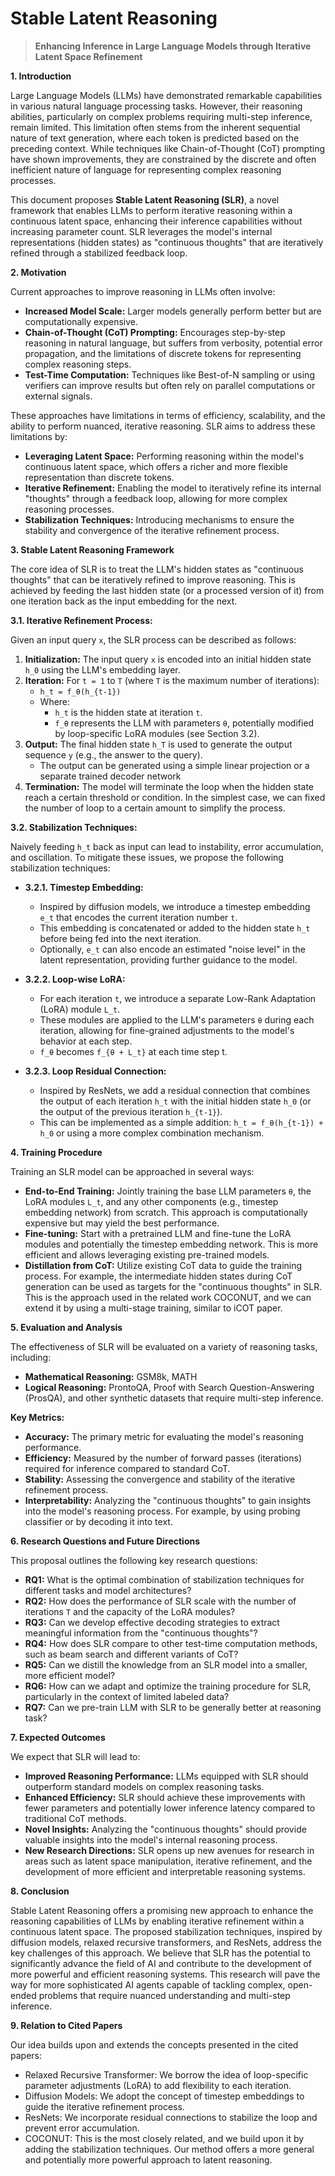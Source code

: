 # Stable Latent Reasoning

> **Enhancing Inference in Large Language Models through Iterative Latent Space Refinement**

**1. Introduction**

Large Language Models (LLMs) have demonstrated remarkable capabilities in various natural language processing tasks. However, their reasoning abilities, particularly on complex problems requiring multi-step inference, remain limited. This limitation often stems from the inherent sequential nature of text generation, where each token is predicted based on the preceding context. While techniques like Chain-of-Thought (CoT) prompting have shown improvements, they are constrained by the discrete and often inefficient nature of language for representing complex reasoning processes.

This document proposes **Stable Latent Reasoning (SLR)**, a novel framework that enables LLMs to perform iterative reasoning within a continuous latent space, enhancing their inference capabilities without increasing parameter count. SLR leverages the model's internal representations (hidden states) as "continuous thoughts" that are iteratively refined through a stabilized feedback loop.

**2. Motivation**

Current approaches to improve reasoning in LLMs often involve:

*   **Increased Model Scale:** Larger models generally perform better but are computationally expensive.
*   **Chain-of-Thought (CoT) Prompting:** Encourages step-by-step reasoning in natural language, but suffers from verbosity, potential error propagation, and the limitations of discrete tokens for representing complex reasoning steps.
*   **Test-Time Computation:** Techniques like Best-of-N sampling or using verifiers can improve results but often rely on parallel computations or external signals.

These approaches have limitations in terms of efficiency, scalability, and the ability to perform nuanced, iterative reasoning. SLR aims to address these limitations by:

*   **Leveraging Latent Space:** Performing reasoning within the model's continuous latent space, which offers a richer and more flexible representation than discrete tokens.
*   **Iterative Refinement:** Enabling the model to iteratively refine its internal "thoughts" through a feedback loop, allowing for more complex reasoning processes.
*   **Stabilization Techniques:** Introducing mechanisms to ensure the stability and convergence of the iterative refinement process.

**3. Stable Latent Reasoning Framework**

The core idea of SLR is to treat the LLM's hidden states as "continuous thoughts" that can be iteratively refined to improve reasoning. This is achieved by feeding the last hidden state (or a processed version of it) from one iteration back as the input embedding for the next.

**3.1. Iterative Refinement Process:**

Given an input query  `x`, the SLR process can be described as follows:

1. **Initialization:** The input query `x` is encoded into an initial hidden state `h_0` using the LLM's embedding layer.
2. **Iteration:** For `t = 1` to `T` (where `T` is the maximum number of iterations):
    *   `h_t = f_θ(h_{t-1})`
    *   Where:
        *   `h_t` is the hidden state at iteration `t`.
        *   `f_θ` represents the LLM with parameters `θ`, potentially modified by loop-specific LoRA modules (see Section 3.2).
3. **Output:** The final hidden state `h_T` is used to generate the output sequence `y` (e.g., the answer to the query).
    * The output can be generated using a simple linear projection or a separate trained decoder network
4. **Termination:** The model will terminate the loop when the hidden state reach a certain threshold or condition. In the simplest case, we can fixed the number of loop to a certain amount to simplify the process.

**3.2. Stabilization Techniques:**

Naively feeding `h_t` back as input can lead to instability, error accumulation, and oscillation. To mitigate these issues, we propose the following stabilization techniques:

*   **3.2.1. Timestep Embedding:**
    *   Inspired by diffusion models, we introduce a timestep embedding `e_t` that encodes the current iteration number `t`.
    *   This embedding is concatenated or added to the hidden state `h_t` before being fed into the next iteration.
    *   Optionally, `e_t` can also encode an estimated "noise level" in the latent representation, providing further guidance to the model.

*   **3.2.2. Loop-wise LoRA:**
    *   For each iteration `t`, we introduce a separate Low-Rank Adaptation (LoRA) module `L_t`.
    *   These modules are applied to the LLM's parameters `θ` during each iteration, allowing for fine-grained adjustments to the model's behavior at each step.
    *   `f_θ` becomes `f_{θ + L_t}` at each time step t.

*   **3.2.3. Loop Residual Connection:**
    *   Inspired by ResNets, we add a residual connection that combines the output of each iteration `h_t` with the initial hidden state `h_0` (or the output of the previous iteration `h_{t-1}`).
    *   This can be implemented as a simple addition: `h_t = f_θ(h_{t-1}) + h_0` or using a more complex combination mechanism.

**4. Training Procedure**

Training an SLR model can be approached in several ways:

*   **End-to-End Training:** Jointly training the base LLM parameters `θ`, the LoRA modules `L_t`, and any other components (e.g., timestep embedding network) from scratch. This approach is computationally expensive but may yield the best performance.
*   **Fine-tuning:** Start with a pretrained LLM and fine-tune the LoRA modules and potentially the timestep embedding network. This is more efficient and allows leveraging existing pre-trained models.
*   **Distillation from CoT:** Utilize existing CoT data to guide the training process. For example, the intermediate hidden states during CoT generation can be used as targets for the "continuous thoughts" in SLR. This is the approach used in the related work COCONUT, and we can extend it by using a multi-stage training, similar to iCOT paper.

**5. Evaluation and Analysis**

The effectiveness of SLR will be evaluated on a variety of reasoning tasks, including:

*   **Mathematical Reasoning:** GSM8k, MATH
*   **Logical Reasoning:** ProntoQA, Proof with Search Question-Answering (ProsQA), and other synthetic datasets that require multi-step inference.

**Key Metrics:**

*   **Accuracy:** The primary metric for evaluating the model's reasoning performance.
*   **Efficiency:** Measured by the number of forward passes (iterations) required for inference compared to standard CoT.
*   **Stability:** Assessing the convergence and stability of the iterative refinement process.
*   **Interpretability:** Analyzing the "continuous thoughts" to gain insights into the model's reasoning process. For example, by using probing classifier or by decoding it into text.

**6. Research Questions and Future Directions**

This proposal outlines the following key research questions:

*   **RQ1:** What is the optimal combination of stabilization techniques for different tasks and model architectures?
*   **RQ2:** How does the performance of SLR scale with the number of iterations `T` and the capacity of the LoRA modules?
*   **RQ3:** Can we develop effective decoding strategies to extract meaningful information from the "continuous thoughts"?
*   **RQ4:** How does SLR compare to other test-time computation methods, such as beam search and different variants of CoT?
*   **RQ5:** Can we distill the knowledge from an SLR model into a smaller, more efficient model?
*   **RQ6:** How can we adapt and optimize the training procedure for SLR, particularly in the context of limited labeled data?
*   **RQ7:** Can we pre-train LLM with SLR to be generally better at reasoning task?

**7. Expected Outcomes**

We expect that SLR will lead to:

*   **Improved Reasoning Performance:** LLMs equipped with SLR should outperform standard models on complex reasoning tasks.
*   **Enhanced Efficiency:** SLR should achieve these improvements with fewer parameters and potentially lower inference latency compared to traditional CoT methods.
*   **Novel Insights:** Analyzing the "continuous thoughts" should provide valuable insights into the model's internal reasoning process.
*   **New Research Directions:** SLR opens up new avenues for research in areas such as latent space manipulation, iterative refinement, and the development of more efficient and interpretable reasoning systems.

**8. Conclusion**

Stable Latent Reasoning offers a promising new approach to enhance the reasoning capabilities of LLMs by enabling iterative refinement within a continuous latent space. The proposed stabilization techniques, inspired by diffusion models, relaxed recursive transformers, and ResNets, address the key challenges of this approach. We believe that SLR has the potential to significantly advance the field of AI and contribute to the development of more powerful and efficient reasoning systems. This research will pave the way for more sophisticated AI agents capable of tackling complex, open-ended problems that require nuanced understanding and multi-step inference.

**9. Relation to Cited Papers**

Our idea builds upon and extends the concepts presented in the cited papers:
- Relaxed Recursive Transformer: We borrow the idea of loop-specific parameter adjustments (LoRA) to add flexibility to each iteration.
- Diffusion Models: We adopt the concept of timestep embeddings to guide the iterative refinement process.
- ResNets: We incorporate residual connections to stabilize the loop and prevent error accumulation.
- COCONUT: This is the most closely related, and we build upon it by adding the stabilization techniques. Our method offers a more general and potentially more powerful approach to latent reasoning.